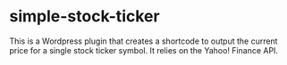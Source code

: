 # simple-stock-ticker
This is a Wordpress plugin that creates a shortcode to output the current price for a single stock ticker symbol. It relies on the Yahoo! Finance API.
